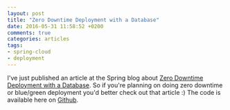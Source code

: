 ```yaml
---
layout: post
title: "Zero Downtime Deployment with a Database"
date: 2016-05-31 11:58:52 +0200
comments: true
categories: articles
tags:
- spring-cloud
- deployment
---
```


I've just published an article at the Spring blog about [Zero Downtime Deployment with a Database](
https://spring.io/blog/2016/05/31/zero-downtime-deployment-with-a-database). So if you're planning on doing
zero downtime or blue/green deployment you'd better check out that article :) The code is available here on
[Github](https://github.com/spring-cloud-samples/zero-downtime-deployment).
